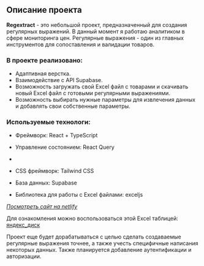 ## Описание проекта

**Regextract** - это небольшой проект, предназначенный для создания регулярных выражений. В данный момент я работаю аналитиком в сфере мониторинга цен. Регулярные выражения - один из главных инструментов для сопоставления и валидации товаров.

### В проекте реализовано:

- Адаптивная верстка.
- Взаимодействие с API Supabase.
- Возможность загружать свой Excel файл с товарами и скачивать новый Excel файл с готовыми регулярными выражениями.
- Возможность выбирать нужные параметры для извлечения данных и добавлять свои собственные параметры.

### Используемые технологи:

- Фреймворк: React + TypeScript

- Управление состоянием: React Query
-
- CSS фреймворк: Tailwind CSS

- База данных: Supabase

- Библиотека для работы с Excel файлами: exceljs

_[Посмотреть сайт на netlify](https://regextract.netlify.app/)_

Для ознакомления можно воспользоваться этой Excel таблицей: [яндекс_диск](https://disk.yandex.ru/d/x25JX5fpS0NvLA)

Проект еще будет дорабатываться с целью сделать создаваемые регулярные выражения точнее, а также учесть специфичные написания некоторых данных. Также планируется добавление аутентификации и авторизации.
